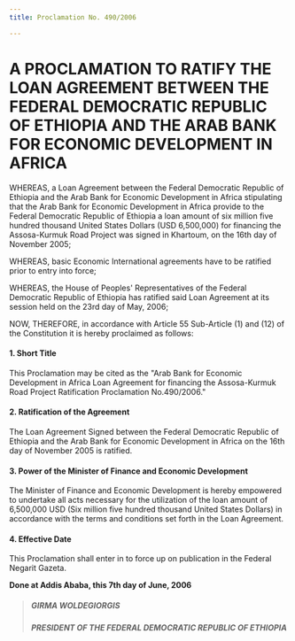 ```yaml
---
title: Proclamation No. 490/2006

---
```


# A PROCLAMATION TO RATIFY THE LOAN AGREEMENT BETWEEN THE FEDERAL DEMOCRATIC REPUBLIC OF ETHIOPIA AND THE ARAB BANK FOR ECONOMIC DEVELOPMENT IN AFRICA

WHEREAS, a Loan Agreement between the Federal Democratic Republic of Ethiopia and the Arab Bank for Economic Development in Africa stipulating that the Arab Bank for Economic Development in Africa provide to the Federal Democratic Republic of Ethiopia a loan amount of six million five hundred thousand United States Dollars (USD 6,500,000) for financing the Assosa-Kurmuk Road Project was signed in Khartoum, on the 16th day of November 2005;

WHEREAS, basic Economic International agreements have to be ratified prior to entry into force;

WHEREAS, the House of Peoples' Representatives of the Federal Democratic Republic of Ethiopia has ratified said Loan Agreement at its session held on the 23rd day of May, 2006;

NOW, THEREFORE, in accordance with Article 55 Sub-Article (1) and (12) of the Constitution it is hereby proclaimed as follows:

#### 1. Short Title

This Proclamation may be cited as the "Arab Bank for Economic Development in Africa Loan Agreement for financing the Assosa-Kurmuk Road Project Ratification Proclamation No.490/2006."

#### 2. Ratification of the Agreement

The Loan Agreement Signed between the Federal Democratic Republic of Ethiopia and the Arab Bank for Economic Development in Africa on the 16th day of November 2005 is ratified.

#### 3. Power of the Minister of Finance and Economic Development

The Minister of Finance and Economic Development is hereby empowered to undertake all acts necessary for the utilization of the loan amount of 6,500,000 USD (Six million five hundred thousand United States Dollars) in accordance with the terms and conditions set forth in the Loan Agreement.

#### 4. Effective Date

This Proclamation shall enter in to force up on publication in the Federal Negarit Gazeta.

**Done at Addis Ababa, this 7th day of June, 2006**

> ##### GIRMA WOLDEGIORGIS
>
> ##### PRESIDENT OF THE FEDERAL DEMOCRATIC REPUBLIC OF ETHIOPIA